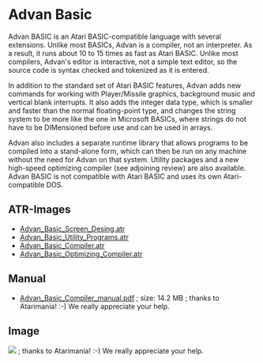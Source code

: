 # Advan Basic  
Advan BASIC is an Atari BASIC-compatible language with several extensions. Unlike most BASICs, Advan is a compiler, not an interpreter. As a result, it runs about 10 to 15 times as fast as Atari BASIC. Unlike most compilers, Advan's editor is interactive, not a simple text editor, so the source code is syntax checked and tokenized as it is entered.  
  
In addition to the standard set of Atari BASIC features, Advan adds new commands for working with Player/Missile graphics, background music and vertical blank interrupts. It also adds the integer data type, which is smaller and faster than the normal floating-point type, and changes the string system to be more like the one in Microsoft BASICs, where strings do not have to be DIMensioned before use and can be used in arrays.  
  
Advan also includes a separate runtime library that allows programs to be compiled into a stand-alone form, which can then be run on any machine without the need for Advan on that system. Utility packages and a new high-speed optimizing compiler (see adjoining review) are also available. Advan BASIC is not compatible with Atari BASIC and uses its own Atari-compatible DOS.  
## ATR-Images  
- [Advan_Basic_Screen_Desing.atr](attachments/Advan_Basic_Screen_Desing.atr)  
- [Advan_Basic_Utility_Programs.atr](attachments/Advan_Basic_Utility_Programs.atr)  
- [Advan_Basic_Compiler.atr](attachments/Advan_Basic_Compiler.atr)  
- [Advan_Basic_Optimizing_Compiler.atr](attachments/Advan_Basic_Optimizing_Compiler.atr)  
  
## Manual  
- [Advan_Basic_Compiler_manual.pdf](attachments/Advan_Basic_Compiler_manual.pdf) ; size: 14.2 MB ; thanks to Atarimania! :-) We really appreciate your help.  
  
## Image  
![](attachments/advan_basic_compiler_i.jpg) ; thanks to Atarimania! :-) We really appreciate your help.  
